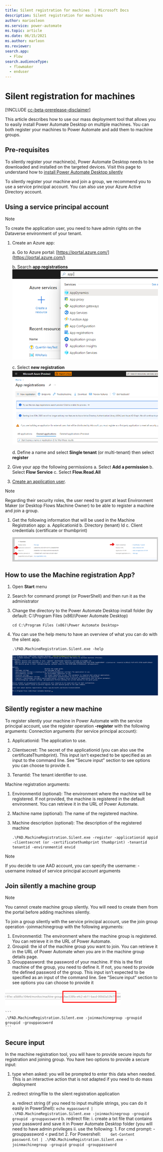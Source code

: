 ```yaml
---
title: Silent registration for machines  | Microsoft Docs
description: Silent registration for machines 
author: mariosleon
ms.service: power-automate
ms.topic: article
ms.date: 06/15/2021
ms.author: marleon
ms.reviewer:
search.app: 
  - Flow
search.audienceType: 
  - flowmaker
  - enduser
---
```

# Silent registration for machines 

[!INCLUDE [cc-beta-prerelease-disclaimer](../includes/cc-beta-prerelease-disclaimer.md)]

This article describes how to use our mass deployment tool that allows you to easily install Power Automate Desktop on multiple machines.
You can both register your machines to Power Automate and add them to machine groups. 


## Pre-requisites
To silently register your machine(s), Power Automate Desktop needs to be downloaded and installed on the targeted devices. Visit this page to understand how to [install Power Automate Desktop silently](/setup.md#install-power-automate-desktop-silently)

To silently register your machine and join a group, we recommend you to use a service principal account. You can also use your Azure Active Directory account.

## Using a service principal account

>[!NOTE]
>To create the application user, you need to have admin rights    on the Dataverse environment of your tenant.

1.	Create an Azure app:

    a.	Go to Azure portal: [https://portal.azure.com/](https://portal.azure.com/)

    b.	Search **app registrations**
    ![AppDynamics](./media/machines-silent-registration/image001.png)
    

    c.	Select **new registration**
     ![AppRegistration](./media/machines-silent-registration/image003.png)

    d.	Define a name and select **Single tenant** (or multi-tenant) then select **register**
1.	Give your app the following permissions
    a.	Select **Add a permission**
    b.	Select **Flow Service**
    c.	Select **Flow.Read.All**
1.	[Create an application user](https://docs.microsoft.com/power-platform/admin/manage-application-users#create-an-application-user).

>[!NOTE]
>Regarding their security roles, the user need to grant at least Environment Maker (or Desktop Flows Machine Owner) to be able to register a machine and join a group.

1.	Get the following information that will be used in the Machine Registration app:
    a.	Applicationid
    b.	Directory (tenant) Id
    c.	Client credentials (certificate or thumbprint)
 
    ![details](./media/machines-silent-registration/image005.png)

## How to use the Machine registration App?
1.	Open **Start** menu
1.	Search for command prompt (or PowerShell) and then run it as the administrator
1.	Change the directory to the Power Automate Desktop install folder (by default: C:\Program Files (x86)\Power Automate Desktop)

    ```
    cd C:\Program Files (x86)\Power Automate Desktop>
    ```
1.	You can use the help menu to have an overview of what you can do with the silent app.
    ```
    .\PAD.MachineRegistration.Silent.exe -help
    ```
    ![PowerShellresults](./media/machines-silent-registration/image007.png)

    
## Silently register a new machine

To register silently your machine in Power Automate with the service principal account, use the register operation **-register** with the following arguments:
Connection arguments (for service principal account):

   1.	Applicationid: The application to use. 

   1.	Clientsecret: The secret of the applicationid (you can also use the certificateThumbprint). This input isn’t expected to be specified as an input to the command line. See “Secure input” section to see options you can choose to provide it.

   1.	Tenantid: The tenant identifier to use.  

Machine registration arguments:

   1.	Environmentid (optional): The environment where the machine will be registered. If not provided, the machine is registered in the default environment. You can retrieve it in the URL of Power Automate.
 
   1.	Machine name (optional): The name of the registered machine. 

   1.	Machine description (optional): The description of the registered machine
        ```
        .\PAD.MachineRegistration.Silent.exe -register -applicationid appid -clientsecret (or -certificatethumbprint thumbprint) -tenantid tenantid -environmentid envid 
        ```
>[!NOTE]
>If you decide to use AAD account, you can specify the username: -username <UPN> instead of service principal account arguments

## Join silently a machine group

>[!NOTE]
>You cannot create machine group silently. You will need to create them from the portal before adding machines silently.

To join a group silently with the service principal account, use the join group operation -joinmachinegroup  with the following arguments:
1.	Environmentid: The environment where the machine group is registered. You can retrieve it in the URL of Power Automate. 
1.	Groupid: the id of the machine group you want to join. You can retrieve it in the URL of Power Automate when you are in the machine group details page.
1.	Grouppassword: the password of your machine. If this is the first machine of the group, you need to define it. If not, you need to provide the defined password of the group. This input isn’t expected to be specified as an input of the command line. See “Secure input” section to see options you can choose to provide it
 
![groupresults](./media/machines-silent-registration/image009.png)

    ```
    .\PAD.MachineRegistration.Silent.exe -joinmachinegroup -groupid groupid -grouppassword
    ```
## Secure input 
In the machine registration tool, you will have to provide secure inputs for registration and joining group.
You have two options to provide a secure input:
1.	type when asked: you will be prompted to enter this data when needed. This is an interactive action that is not adapted if you need to do mass deployment
2.	redirect string/file to the silent registration application

    a.	redirect string (if you need to input multiple strings, you can do it easily in PowerShell): 
        ```
        echo mypassword | .\PAD.MachineRegistration.Silent.exe -joinmachinegroup -groupid groupid -grouppassword
        ```
    b.	redirect file: 
        i.	create a txt file that contains your password and save it in Power Automate Desktop folder (you will need to have admin privileges
        ii.	use the following: 
            1.	For cmd prompt: -grouppassword < pwd.txt
            2.	For Powershell:
                ```    
                Get-Content password.txt | .\PAD.MachineRegistration.Silent.exe -joinmachinegroup -groupid groupid -grouppassword
                ```